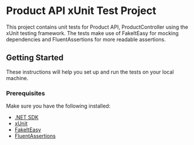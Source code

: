 # Product API xUnit Test Project

This project contains unit tests for Product API, ProductController using the xUnit testing framework. The tests make use of FakeItEasy for mocking dependencies and FluentAssertions for more readable assertions.

## Getting Started

These instructions will help you set up and run the tests on your local machine.

### Prerequisites

Make sure you have the following installed:
- [.NET SDK](https://dotnet.microsoft.com/download)
- [xUnit](https://xunit.net/)
- [FakeItEasy](https://fakeiteasy.github.io/)
- [FluentAssertions](https://fluentassertions.com/)
